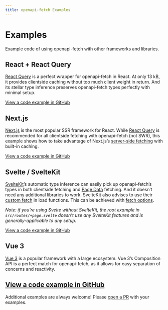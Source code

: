 ```yaml
---
title: openapi-fetch Examples
---
```


# Examples

Example code of using openapi-fetch with other frameworks and libraries.

## React + React Query

[React Query](https://tanstack.com/query/latest) is a perfect wrapper for openapi-fetch in React. At only 13 kB, it provides clientside caching without too much client weight in return. And its stellar type inference preserves openapi-fetch types perfectly with minimal setup.

[View a code example in GitHub](https://github.com/openapi-ts/openapi-typescript/tree/main/packages/openapi-fetch/examples/react-query)

## Next.js

[Next.js](https://nextjs.org/) is the most popular SSR framework for React. While [React Query](#react--react-query) is recommended for all clientside fetching with openapi-fetch (not SWR), this example shows how to take advantage of Next.js’s [server-side fetching](https://nextjs.org/docs/app/building-your-application/data-fetching/fetching-caching-and-revalidating#fetching-data-on-the-server-with-fetch) with built-in caching.

[View a code example in GitHub](https://github.com/openapi-ts/openapi-typescript/tree/main/packages/openapi-fetch/examples/nextjs)

## Svelte / SvelteKit

[SvelteKit](https://kit.svelte.dev)’s automatic type inference can easily pick up openapi-fetch’s types in both clientside fetching and [Page Data](https://kit.svelte.dev/docs/load#page-data) fetching. And it doesn’t need any additional libraries to work. SvelteKit also advises to use their [custom fetch](https://kit.svelte.dev/docs/load#making-fetch-requests) in load functions. This can be achieved with [fetch options](/openapi-fetch/api#fetch-options).

_Note: if you’re using Svelte without SvelteKit, the root example in `src/routes/+page.svelte` doesn’t use any SvelteKit features and is generally-applicable to any setup._

[View a code example in GitHub](https://github.com/openapi-ts/openapi-typescript/tree/main/packages/openapi-fetch/examples/sveltekit)

## Vue 3

[Vue 3](https://vuejs.org/) is a popular framework with a large ecosystem. Vue 3’s Composition API is a perfect match for openapi-fetch, as it allows for easy separation of concerns and reactivity.

## [View a code example in GitHub](https://github.com/openapi-ts/openapi-typescript/tree/main/packages/openapi-fetch/examples/vue-3)

Additional examples are always welcome! Please [open a PR](https://github.com/openapi-ts/openapi-typescript/pulls) with your examples.

